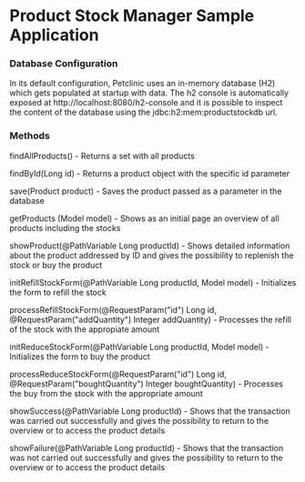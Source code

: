 # Product Stock Manager Sample Application

### Database Configuration
In its default configuration, Petclinic uses an in-memory database (H2) which gets 
populated at startup with data. The h2 console is automatically exposed at 
http://localhost:8080/h2-console and it is possible to inspect the content of the 
database using the jdbc:h2:mem:productstockdb url.

### Methods
findAllProducts() - Returns a set with all products

findById(Long id) - Returns a product object with the specific id parameter

save(Product product) - Saves the product passed as a parameter in the database

getProducts (Model model) - Shows as an initial page an overview of all products 
including the stocks
                            
showProduct(@PathVariable Long productId) - Shows detailed information about the 
product addressed by ID and gives the possibility to replenish the stock or buy 
the product
                                            
initRefillStockForm(@PathVariable Long productId, Model model) - Initializes the form
to refill the stock

processRefillStockForm(@RequestParam("id") Long id, @RequestParam("addQuantity") Integer addQuantity) -
Processes the refill of the stock with the appropiate amount

initReduceStockForm(@PathVariable Long productId, Model model) - 
Initializes the form to buy the product

processReduceStockForm(@RequestParam("id") Long id, @RequestParam("boughtQuantity") Integer boughtQuantity) -
Processes the buy from the stock with the appropriate amount

showSuccess(@PathVariable Long productId) - Shows that the transaction was carried out successfully and 
gives the possibility to return to the overview or to access the product details 

showFailure(@PathVariable Long productId) - Shows that the transaction was not carried out successfully and 
gives the possibility to return to the overview or to access the product details

